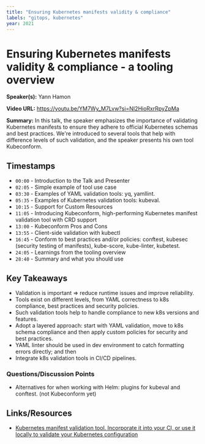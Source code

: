 ```yaml
---
title: "Ensuring Kubernetes manifests validity & compliance"
labels: "gitops, kubernetes"
year: 2021
---
```


# Ensuring Kubernetes manifests validity & compliance - a tooling overview

**Speaker(s):** Yann Hamon

**Video URL:** https://youtu.be/YM7Wy_M7Lvw?si=NI2HioRxrRpyZpMa

**Summary:** In this talk, the speaker emphasizes the importance of validating Kubernetes manifests to ensure they adhere to official Kubernetes schemas and best practices. We're introduced to several tools that help with difference levels of such validation, and the speaker presents his own tool Kubeconform.

## Timestamps

- `00:00` - Introduction to the Talk and Presenter
- `02:05` - Simple example of tool use case
- `03:30` - Examples of YAML validation tools: yq, yamllint.
- `05:35` - Examples of Kubernetes validation tools: kubeval.
- `10:15` - Support for Custom Resources
- `11:05` - Introducing Kubeconform, high-performing Kubernetes manifest validation tool with CRD support
- `13:00` - Kubeconform Pros and Cons
- `13:55` - Client-side validation with kubectl
- `16:45` - Conform to best practices and/or policies: conftest, kubesec (security testing of manifests), kube-score, kube-linter, kubetest.
- `24:05` - Learnings from the tooling overview
- `28:40` - Summary and what you should use

## Key Takeaways

- Validation is important => reduce runtime issues and improve reliability.
- Tools exist on different levels, from YAML correctness to k8s compliance, best practices and security policies.
- Such validation tools help to handle compliance to new k8s versions and features.
- Adopt a layered approach: start with YAML validation, move to k8s schema compliance and then apply custom policies for security and best practices.
- YAML linter should be used in dev environment to catch formatting errors directly; and then
- Integrate k8s validation tools in CI/CD pipelines.

### Questions/Discussion Points

- Alternatives for when working with Helm: plugins for kubeval and conftest. (not Kubeconform yet)

## Links/Resources

- [Kubernetes manifest validation tool. Incorporate it into your CI, or use it locally to validate your Kubernetes configuration](https://github.com/yannh/kubeconform) 
